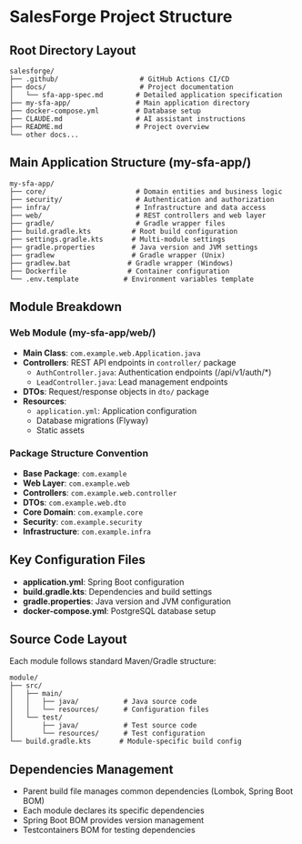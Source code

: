 # SalesForge Project Structure

## Root Directory Layout
```
salesforge/
├── .github/                    # GitHub Actions CI/CD
├── docs/                       # Project documentation
│   └── sfa-app-spec.md        # Detailed application specification
├── my-sfa-app/                # Main application directory
├── docker-compose.yml         # Database setup
├── CLAUDE.md                  # AI assistant instructions
├── README.md                  # Project overview
└── other docs...
```

## Main Application Structure (my-sfa-app/)
```
my-sfa-app/
├── core/                      # Domain entities and business logic
├── security/                  # Authentication and authorization
├── infra/                     # Infrastructure and data access
├── web/                       # REST controllers and web layer
├── gradle/                    # Gradle wrapper files
├── build.gradle.kts          # Root build configuration
├── settings.gradle.kts       # Multi-module settings
├── gradle.properties         # Java version and JVM settings
├── gradlew                   # Gradle wrapper (Unix)
├── gradlew.bat              # Gradle wrapper (Windows)
├── Dockerfile               # Container configuration
└── .env.template           # Environment variables template
```

## Module Breakdown

### Web Module (my-sfa-app/web/)
- **Main Class**: `com.example.web.Application.java`
- **Controllers**: REST API endpoints in `controller/` package
  - `AuthController.java`: Authentication endpoints (/api/v1/auth/*)
  - `LeadController.java`: Lead management endpoints
- **DTOs**: Request/response objects in `dto/` package
- **Resources**: 
  - `application.yml`: Application configuration
  - Database migrations (Flyway)
  - Static assets

### Package Structure Convention
- **Base Package**: `com.example`
- **Web Layer**: `com.example.web`
- **Controllers**: `com.example.web.controller`
- **DTOs**: `com.example.web.dto`
- **Core Domain**: `com.example.core`
- **Security**: `com.example.security`
- **Infrastructure**: `com.example.infra`

## Key Configuration Files
- **application.yml**: Spring Boot configuration
- **build.gradle.kts**: Dependencies and build settings
- **gradle.properties**: Java version and JVM configuration
- **docker-compose.yml**: PostgreSQL database setup

## Source Code Layout
Each module follows standard Maven/Gradle structure:
```
module/
├── src/
│   ├── main/
│   │   ├── java/           # Java source code
│   │   └── resources/      # Configuration files
│   └── test/
│       ├── java/           # Test source code
│       └── resources/      # Test configuration
└── build.gradle.kts       # Module-specific build config
```

## Dependencies Management
- Parent build file manages common dependencies (Lombok, Spring Boot BOM)
- Each module declares its specific dependencies
- Spring Boot BOM provides version management
- Testcontainers BOM for testing dependencies